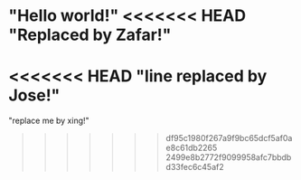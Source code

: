 "Hello world!"
<<<<<<< HEAD
"Replaced by Zafar!"
=======
<<<<<<< HEAD
"line replaced by Jose!"
=======
"replace me by xing!"
>>>>>>> df95c1980f267a9f9bc65dcf5af0ae8c61db2265
>>>>>>> 2499e8b2772f9099958afc7bbdbd33fec6c45af2
